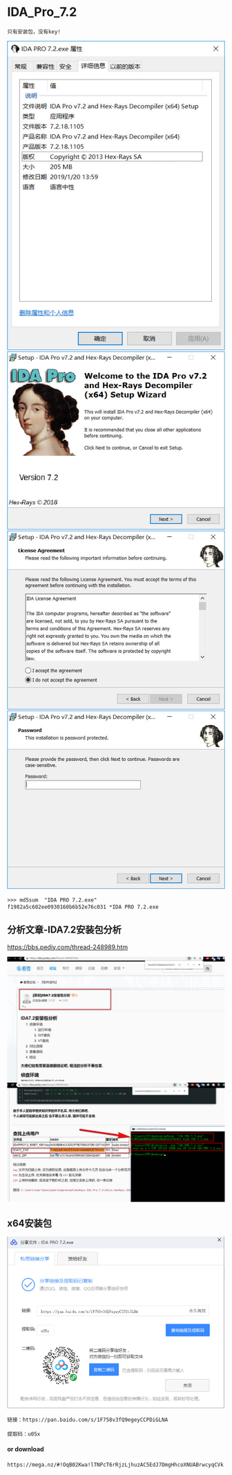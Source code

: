 # IDA_Pro_7.2


`只有安装包，没有key!`

![](./0-0.jpg)
![](0.jpg)
![](./0-1.jpg)
![](./0-2.jpg)

```
>>> md5sum  "IDA PRO 7.2.exe"
f1982a5c602ee0930160b6b52e76c031 *IDA PRO 7.2.exe

```

## 分析文章-IDA7.2安装包分析

https://bbs.pediy.com/thread-248989.htm

![](./1.jpg)
![](./2.jpg)

## x64安装包
![](./3.jpg)
```
链接：https://pan.baidu.com/s/1F758v3fQ9egeyCCPDiGLNA 

提取码：u05x

```

#### or download
```
https://mega.nz/#!OqB02Kwa!lTNPcT6rRjzLjhuzAC5EdJ7DmgHhcoXNUABrwcyqCVk
```
